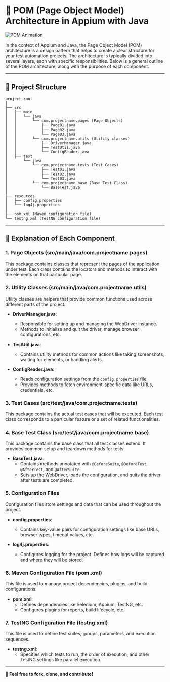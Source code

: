 
# **🚀 POM (Page Object Model) Architecture in Appium with Java**

![POM Animation](https://media1.giphy.com/media/v1.Y2lkPTc5MGI3NjExeDQyeWQxdmp2c2U5bWZ3Nmh0MjU5Z2YyeWk4YmZzN2drMzF4OWN0ZCZlcD12MV9pbnRlcm5hbF9naWZfYnlfaWQmY3Q9Zw/SWoSkN6DxTszqIKEqv/giphy.webp)

In the context of Appium and Java, the Page Object Model (POM) architecture is a design pattern that helps to create a clear structure for your test automation projects. The architecture is typically divided into several layers, each with specific responsibilities. Below is a general outline of the POM architecture, along with the purpose of each component.

---

## **📁 Project Structure**

```
project-root
│
├── src
│   ├── main
│   │   └── java
│   │       └── com.projectname.pages (Page Objects)
│   │           ├── Page01.java
│   │           ├── Page02.java
│   │           └── Page03.java
│   │       └── com.projectname.utils (Utility classes)
│   │           ├── DriverManager.java
│   │           ├── TestUtil.java
│   │           └── ConfigReader.java
│   ├── test
│       └── java
│           └── com.projectname.tests (Test Cases)
│               ├── Test01.java
│               ├── Test02.java
│               └── Test03.java
│           └── com.projectname.base (Base Test Class)
│               └── BaseTest.java
│
├── resources
│   ├── config.properties
│   └── log4j.properties
│
├── pom.xml (Maven configuration file)
└── testng.xml (TestNG configuration file)
```

---

## **📝 Explanation of Each Component**

### 1. **Page Objects (src/main/java/com.projectname.pages)**
This package contains classes that represent the pages of the application under test. Each class contains the locators and methods to interact with the elements on that particular page.

### 2. **Utility Classes (src/main/java/com.projectname.utils)**
Utility classes are helpers that provide common functions used across different parts of the project.

- **DriverManager.java**:
  - Responsible for setting up and managing the WebDriver instance.
  - Methods to initialize and quit the driver, manage browser configurations, etc.

- **TestUtil.java**:
  - Contains utility methods for common actions like taking screenshots, waiting for elements, or handling alerts.

- **ConfigReader.java**:
  - Reads configuration settings from the `config.properties` file.
  - Provides methods to fetch environment-specific data like URLs, credentials, etc.

### 3. **Test Cases (src/test/java/com.projectname.tests)**
This package contains the actual test cases that will be executed. Each test class corresponds to a particular feature or a set of related functionalities.

### 4. **Base Test Class (src/test/java/com.projectname.base)**
This package contains the base class that all test classes extend. It provides common setup and teardown methods for tests.

- **BaseTest.java**:
  - Contains methods annotated with `@BeforeSuite`, `@BeforeTest`, `@AfterTest`, and `@AfterSuite`.
  - Sets up the WebDriver, loads the configuration, and quits the driver after tests are completed.

### 5. **Configuration Files**
Configuration files store settings and data that can be used throughout the project.

- **config.properties**:
  - Contains key-value pairs for configuration settings like base URLs, browser types, timeout values, etc.

- **log4j.properties**:
  - Configures logging for the project. Defines how logs will be captured and where they will be stored.

### 6. **Maven Configuration File (pom.xml)**
This file is used to manage project dependencies, plugins, and build configurations.

- **pom.xml**:
  - Defines dependencies like Selenium, Appium, TestNG, etc.
  - Configures plugins for reports, build lifecycle, etc.

### 7. **TestNG Configuration File (testng.xml)**
This file is used to define test suites, groups, parameters, and execution sequences.

- **testng.xml**:
  - Specifies which tests to run, the order of execution, and other TestNG settings like parallel execution.

---

**🌟 Feel free to fork, clone, and contribute!**
